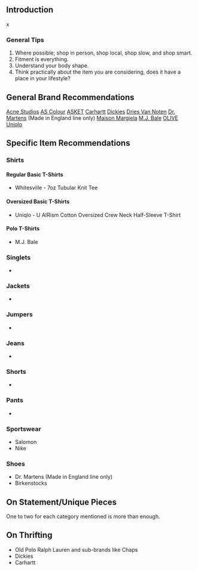 ## Introduction

x

### General Tips

1. Where possible; shop in person, shop local, shop slow, and shop smart.
2. Fitment is everything.
3. Understand your body shape.
4. Think practically about the item you are considering, does it have a place in your lifestyle?

## General Brand Recommendations

[Acne Studios](www.acnestudios.com)
[AS Colour](ascolour.com)
[ASKET](www.asket.com)
[Carhartt](www.carhartt.com)
[Dickies](www.dickies.com)
[Dries Van Noten](www.driesvannoten.com)
[Dr. Martens](www.drmartens.com) (Made in England line only)
[Maison Margiela](www.maisonmargeila.com)
[M.J. Bale](www.mjbale.com)
[OLIVE](www.oliveclothing.com)
[Uniqlo](www.uniqlo.com)

## Specific Item Recommendations
### Shirts
#### Regular Basic T-Shirts
- Whitesville - 7oz Tubular Knit Tee
#### Oversized Basic T-Shirts
- Uniqlo - U AIRism Cotton Oversized Crew Neck Half-Sleeve T-Shirt
#### Polo T-Shirts
- M.J. Bale

### Singlets
- 

### Jackets
- 

### Jumpers
- 

### Jeans
- 

### Shorts
- 

### Pants
- 

### Sportswear
- Salomon
- Nike

### Shoes
- Dr. Martens (Made in England line only)
- Birkenstocks

## On Statement/Unique Pieces

One to two for each category mentioned is more than enough.

## On Thrifting

- Old Polo Ralph Lauren and sub-brands like Chaps
- Dickies
- Carhartt


